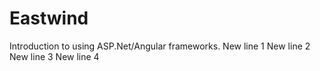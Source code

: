 # Eastwind
Introduction to using ASP.Net/Angular frameworks.
New line 1
New line 2
New line 3
New line 4